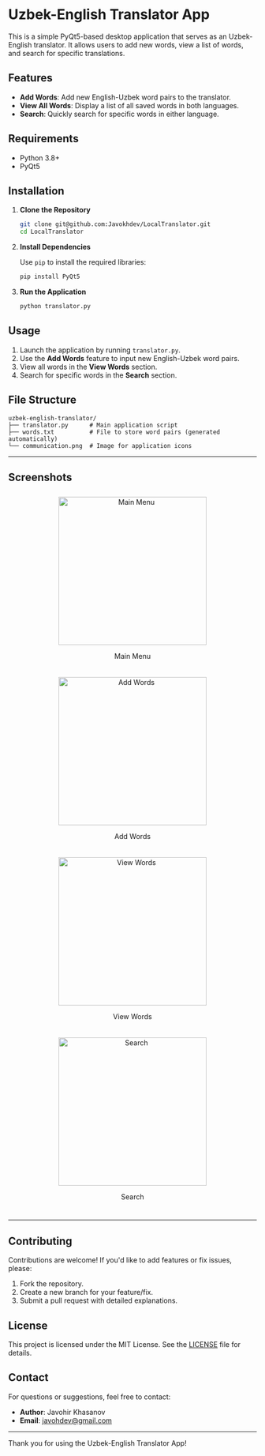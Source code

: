 # Uzbek-English Translator App

This is a simple PyQt5-based desktop application that serves as an Uzbek-English translator. It allows users to add new words, view a list of words, and search for specific translations.

## Features

- **Add Words**: Add new English-Uzbek word pairs to the translator.
- **View All Words**: Display a list of all saved words in both languages.
- **Search**: Quickly search for specific words in either language.

## Requirements

- Python 3.8+
- PyQt5

## Installation

1. **Clone the Repository**

   ```bash
   git clone git@github.com:Javokhdev/LocalTranslator.git
   cd LocalTranslator
   ```

2. **Install Dependencies**

   Use `pip` to install the required libraries:

   ```bash
   pip install PyQt5
   ```

3. **Run the Application**

   ```bash
   python translator.py
   ```

## Usage

1. Launch the application by running `translator.py`.
2. Use the **Add Words** feature to input new English-Uzbek word pairs.
3. View all words in the **View Words** section.
4. Search for specific words in the **Search** section.

## File Structure

```
uzbek-english-translator/
├── translator.py      # Main application script
├── words.txt          # File to store word pairs (generated automatically)
└── communication.png  # Image for application icons
```

---

## Screenshots

<div style="display: flex; justify-content: space-around; flex-wrap: wrap;">
    <div style="margin: 10px; text-align: center;">
        <img src="https://github.com/user-attachments/assets/0afc60b0-f4cf-4c45-a59d-527e00982149" alt="Main Menu" width="300">
        <p>Main Menu</p>
    </div>
    <div style="margin: 10px; text-align: center;">
        <img src="https://github.com/user-attachments/assets/3a60a566-dc50-4bdb-88b7-e0acd3842b32" alt="Add Words" width="300">
        <p>Add Words</p>
    </div>
    <div style="margin: 10px; text-align: center;">
        <img src="https://github.com/user-attachments/assets/007da4cb-a60a-467f-be4d-eb00c8627758" alt="View Words" width="300">
        <p>View Words</p>
    </div>
    <div style="margin: 10px; text-align: center;">
        <img src="https://github.com/user-attachments/assets/76ef4d16-62c4-43c7-9f14-b80e35f0901e" alt="Search" width="300">
        <p>Search</p>
    </div>
</div>

---

## Contributing

Contributions are welcome! If you'd like to add features or fix issues, please:

1. Fork the repository.
2. Create a new branch for your feature/fix.
3. Submit a pull request with detailed explanations.

## License

This project is licensed under the MIT License. See the [LICENSE](LICENSE) file for details.

## Contact

For questions or suggestions, feel free to contact:

- **Author**: Javohir Khasanov
- **Email**: [javohdev@gmail.com](mailto:javohdev@gmail.com)

---

Thank you for using the Uzbek-English Translator App!

